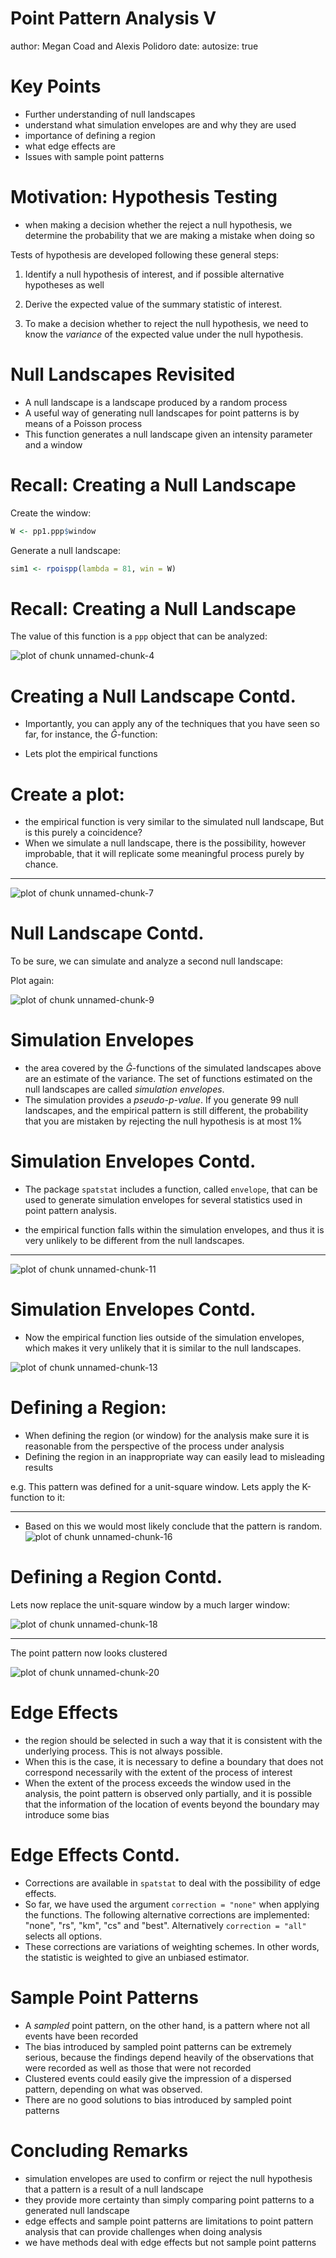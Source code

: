 <!---
Refelction: 
Presentation went well and students seemed to understand the concepts explained. A student had a question regarding why the null landscape line fell outside of the simulation envelopes and it was explained that it is likely because there wasn't that many envelopes used which meant the variance was not at its fullest extent. One key point is to show how changing the window very dramatically impacts the resulting figures and your intrepretation. This is a longer presentation (more than 5 min) so it could be condensed if necesscary. 
---> 





Point Pattern Analysis V
========================================================
author: Megan Coad and Alexis Polidoro
date: 
autosize: true

Key Points
========================================================
- Further understanding of null landscapes 
- understand what simulation envelopes are and why they are used 
- importance of defining a region 
- what edge effects are
- Issues with sample point patterns 


Motivation: Hypothesis Testing 
========================================================
- when making a decision whether the reject a null hypothesis, we determine the probability that we are making a mistake when doing so

Tests of hypothesis are developed following these general steps:

1. Identify a null hypothesis of interest, and if possible alternative hypotheses as well

2. Derive the expected value of the summary statistic of interest.

3. To make a decision whether to reject the null hypothesis, we need to know the _variance_ of the expected value under the null hypothesis.



Null Landscapes Revisited
========================================================
- A null landscape is a landscape produced by a random process
- A useful way of generating null landscapes for point patterns is by means of a Poisson process
- This function generates a null landscape given an intensity parameter and a window

Recall: Creating a Null Landscape 
========================================================
Create the window:


```r
W <- pp1.ppp$window
```

Generate a null landscape:

```r
sim1 <- rpoispp(lambda = 81, win = W)
```

Recall: Creating a Null Landscape
=========================================================

The value of this function is a `ppp` object that can be analyzed:

![plot of chunk unnamed-chunk-4](16-Point-Pattern-Analysis-V-Slides-figure/unnamed-chunk-4-1.png)


Creating a Null Landscape Contd. 
========================================================

- Importantly, you can apply any of the techniques that you have seen so far, for instance, the $\hat{G}$-function:



- Lets plot the empirical functions




Create a plot:
=======
- the empirical function is very  similar to the simulated null landscape, But is this purely a coincidence? 
- When we simulate a null landscape, there is the possibility, however improbable, that it will replicate some meaningful process purely by chance.

***

![plot of chunk unnamed-chunk-7](16-Point-Pattern-Analysis-V-Slides-figure/unnamed-chunk-7-1.png)



Null Landscape Contd. 
========================================================

To be sure, we can simulate and analyze a second null landscape:


Plot again:

![plot of chunk unnamed-chunk-9](16-Point-Pattern-Analysis-V-Slides-figure/unnamed-chunk-9-1.png)

Simulation Envelopes 
========================================================
- the area covered by the $\hat{G}$-functions of the simulated landscapes above are an estimate of the variance. The set of functions estimated on the null landscapes are called _simulation envelopes_.
- The simulation provides a _pseudo-p-value_. If you generate 99 null landscapes, and the empirical pattern is still different, the probability that you are mistaken by rejecting the null hypothesis is at most 1%


Simulation Envelopes Contd. 
===========================================================

- The package `spatstat` includes a function, called `envelope`, that can be used to generate simulation envelopes for several statistics used in point pattern analysis.



- the empirical function falls within the simulation envelopes, and thus it is very unlikely to be different from the null landscapes.

***
![plot of chunk unnamed-chunk-11](16-Point-Pattern-Analysis-V-Slides-figure/unnamed-chunk-11-1.png)

Simulation Envelopes Contd. 
========================================================
- Now the empirical function lies outside of the simulation envelopes, which makes it very unlikely that it is similar to the null landscapes.


![plot of chunk unnamed-chunk-13](16-Point-Pattern-Analysis-V-Slides-figure/unnamed-chunk-13-1.png)

Defining a Region: 
========================================================

- When defining the region (or window) for the analysis make sure it is reasonable from the perspective of the process under analysis
- Defining the region in an inappropriate way can easily lead to misleading results


e.g. This pattern was defined for a unit-square window. Lets apply the K-function to it:




***
- Based on this we would most likely conclude that the pattern is random.
![plot of chunk unnamed-chunk-16](16-Point-Pattern-Analysis-V-Slides-figure/unnamed-chunk-16-1.png)

Defining a Region Contd. 
========================================================

Lets now replace the unit-square window by a much larger window:


![plot of chunk unnamed-chunk-18](16-Point-Pattern-Analysis-V-Slides-figure/unnamed-chunk-18-1.png)

***
The point pattern now looks clustered



![plot of chunk unnamed-chunk-20](16-Point-Pattern-Analysis-V-Slides-figure/unnamed-chunk-20-1.png)


Edge Effects 
========================================================

- the region should be selected in such a way that it is consistent with the underlying process. This is not always possible. 
- When this is the case, it is necessary to define a boundary that does not correspond necessarily with the extent of the process of interest
- When the extent of the process exceeds the window used in the analysis, the point pattern is observed only partially, and it is possible that the information of the location of events beyond the boundary may introduce some bias

Edge Effects Contd. 
==========================================================
- Corrections are available in `spatstat` to deal with the possibility of edge effects. 
- So far, we have used the argument `correction = "none"` when applying the functions. The following alternative corrections are implemented: "none", "rs", "km", "cs" and "best". Alternatively `correction = "all"` selects all options.
- These corrections are variations of weighting schemes. In other words, the statistic is weighted to give an unbiased estimator.

Sample Point Patterns
========================================================
- A _sampled_ point pattern, on the other hand, is a pattern where not all events have been recorded
- The bias introduced by sampled point patterns can be extremely serious, because the findings depend heavily of the observations that were recorded as well as those that were not recorded
- Clustered events could easily give the impression of a dispersed pattern, depending on what was observed.
- There are no good solutions to bias introduced by sampled point patterns

Concluding Remarks 
===============================================================
- simulation envelopes are used to confirm or reject the null hypothesis that a pattern is a result of a null landscape 
- they provide more certainty than simply comparing point patterns to a generated null landscape 
- edge effects and sample point patterns are limitations to point pattern analysis that can provide challenges when doing analysis
- we have methods deal with edge effects but not sample point patterns 
